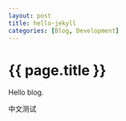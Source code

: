 ```yaml
---
layout: post
title: hello-jekyll
categories: [Blog, Development]
---
```


{{ page.title }}
================

Hello blog.

中文测试